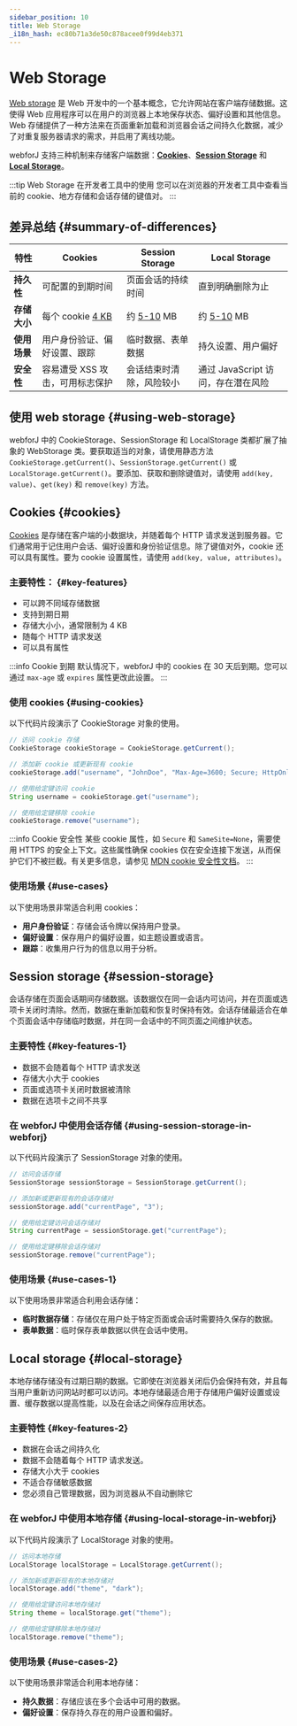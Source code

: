 ```yaml
---
sidebar_position: 10
title: Web Storage
_i18n_hash: ec80b71a3de50c878acee0f99d4eb371
---
```

<!-- vale off -->
# Web Storage <DocChip chip='since' label='23.06' />
<!-- vale on -->

[Web storage](https://developer.mozilla.org/en-US/docs/Web/API/Web_Storage_API) 是 Web 开发中的一个基本概念，它允许网站在客户端存储数据。这使得 Web 应用程序可以在用户的浏览器上本地保存状态、偏好设置和其他信息。Web 存储提供了一种方法来在页面重新加载和浏览器会话之间持久化数据，减少了对重复服务器请求的需求，并启用了离线功能。

webforJ 支持三种机制来存储客户端数据：[**Cookies**](#cookies)、[**Session Storage**](#session-storage) 和 [**Local Storage**](#local-storage)。

:::tip Web Storage 在开发者工具中的使用
您可以在浏览器的开发者工具中查看当前的 cookie、地方存储和会话存储的键值对。
:::

## 差异总结 {#summary-of-differences}
| 特性              | Cookies                                      | Session Storage                          | Local Storage                            |
|--------------------|----------------------------------------------|------------------------------------------|------------------------------------------|
| **持久性**        | 可配置的到期时间                            | 页面会话的持续时间                       | 直到明确删除为止                         |
| **存储大小**      | 每个 cookie [4 KB](https://en.wikipedia.org/wiki/HTTP_cookie#Implementation)                             | 约 [5-10](https://en.wikipedia.org/wiki/Web_storage#Storage_size) MB                           | 约 [5-10](https://en.wikipedia.org/wiki/Web_storage#Storage_size) MB                           |
| **使用场景**      | 用户身份验证、偏好设置、跟踪               | 临时数据、表单数据                        | 持久设置、用户偏好                       |
| **安全性**        | 容易遭受 XSS 攻击，可用标志保护            | 会话结束时清除，风险较小                  | 通过 JavaScript 访问，存在潜在风险     |

## 使用 web storage {#using-web-storage}
webforJ 中的 <JavadocLink type="foundation" location="com/webforj/webstorage/CookieStorage" code='true'>CookieStorage</JavadocLink>、<JavadocLink type="foundation" location="com/webforj/webstorage/SessionStorage" code='true'>SessionStorage</JavadocLink> 和 <JavadocLink type="foundation" location="com/webforj/webstorage/LocalStorage" code='true'>LocalStorage</JavadocLink> 类都扩展了抽象的 <JavadocLink type="foundation" location="com/webforj/webstorage/WebStorage" code='true'>WebStorage</JavadocLink> 类。要获取适当的对象，请使用静态方法 `CookieStorage.getCurrent()`、`SessionStorage.getCurrent()` 或 `LocalStorage.getCurrent()`。要添加、获取和删除键值对，请使用 `add(key, value)`、`get(key)` 和 `remove(key)` 方法。

## Cookies {#cookies}
[Cookies](https://developer.mozilla.org/en-US/docs/Web/HTTP/Cookies) 是存储在客户端的小数据块，并随着每个 HTTP 请求发送到服务器。它们通常用于记住用户会话、偏好设置和身份验证信息。除了键值对外，cookie 还可以具有属性。要为 cookie 设置属性，请使用 `add(key, value, attributes)`。

### 主要特性： {#key-features}
- 可以跨不同域存储数据
- 支持到期日期
- 存储大小小，通常限制为 4 KB
- 随每个 HTTP 请求发送
- 可以具有属性

:::info Cookie 到期
默认情况下，webforJ 中的 cookies 在 30 天后到期。您可以通过 `max-age` 或 `expires` 属性更改此设置。
:::

### 使用 cookies {#using-cookies}

以下代码片段演示了 <JavadocLink type="foundation" location="com/webforj/webstorage/CookieStorage" code='true'>CookieStorage</JavadocLink> 对象的使用。

```java
// 访问 cookie 存储
CookieStorage cookieStorage = CookieStorage.getCurrent();

// 添加新 cookie 或更新现有 cookie
cookieStorage.add("username", "JohnDoe", "Max-Age=3600; Secure; HttpOnly");

// 使用给定键访问 cookie
String username = cookieStorage.get("username");

// 使用给定键移除 cookie
cookieStorage.remove("username");
```
:::info Cookie 安全性
某些 cookie 属性，如 `Secure` 和 `SameSite=None`，需要使用 HTTPS 的安全上下文。这些属性确保 cookies 仅在安全连接下发送，从而保护它们不被拦截。有关更多信息，请参见 [MDN cookie 安全性文档](https://developer.mozilla.org/en-US/docs/Web/HTTP/Cookies#security)。 
:::

### 使用场景 {#use-cases}
以下使用场景非常适合利用 cookies：

- **用户身份验证**：存储会话令牌以保持用户登录。
- **偏好设置**：保存用户的偏好设置，如主题设置或语言。
- **跟踪**：收集用户行为的信息以用于分析。


## Session storage {#session-storage}
会话存储在页面会话期间存储数据。该数据仅在同一会话内可访问，并在页面或选项卡关闭时清除。然而，数据在重新加载和恢复时保持有效。会话存储最适合在单个页面会话中存储临时数据，并在同一会话中的不同页面之间维护状态。

### 主要特性 {#key-features-1}
- 数据不会随着每个 HTTP 请求发送
- 存储大小大于 cookies
- 页面或选项卡关闭时数据被清除
- 数据在选项卡之间不共享

### 在 webforJ 中使用会话存储 {#using-session-storage-in-webforj}

以下代码片段演示了 <JavadocLink type="foundation" location="com/webforj/webstorage/SessionStorage" code='true'>SessionStorage</JavadocLink> 对象的使用。

```java
// 访问会话存储
SessionStorage sessionStorage = SessionStorage.getCurrent();

// 添加新或更新现有的会话存储对
sessionStorage.add("currentPage", "3");

// 使用给定键访问会话存储对
String currentPage = sessionStorage.get("currentPage");

// 使用给定键移除会话存储对
sessionStorage.remove("currentPage");
```

### 使用场景 {#use-cases-1}
以下使用场景非常适合利用会话存储：

- **临时数据存储**：存储仅在用户处于特定页面或会话时需要持久保存的数据。
- **表单数据**：临时保存表单数据以供在会话中使用。

## Local storage {#local-storage}
本地存储存储没有过期日期的数据。它即使在浏览器关闭后仍会保持有效，并且每当用户重新访问网站时都可以访问。本地存储最适合用于存储用户偏好设置或设置、缓存数据以提高性能，以及在会话之间保存应用状态。

### 主要特性 {#key-features-2}

- 数据在会话之间持久化
- 数据不会随着每个 HTTP 请求发送。
- 存储大小大于 cookies
- 不适合存储敏感数据
- 您必须自己管理数据，因为浏览器从不自动删除它

### 在 webforJ 中使用本地存储 {#using-local-storage-in-webforj}

以下代码片段演示了 <JavadocLink type="foundation" location="com/webforj/webstorage/LocalStorage" code='true'>LocalStorage</JavadocLink> 对象的使用。

```java
// 访问本地存储
LocalStorage localStorage = LocalStorage.getCurrent();

// 添加新或更新现有的本地存储对
localStorage.add("theme", "dark");

// 使用给定键访问本地存储对
String theme = localStorage.get("theme");

// 使用给定键移除本地存储对
localStorage.remove("theme");
```

### 使用场景 {#use-cases-2}
以下使用场景非常适合利用本地存储：

- **持久数据**：存储应该在多个会话中可用的数据。
- **偏好设置**：保存持久存在的用户设置和偏好。
